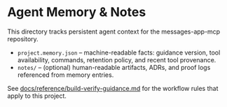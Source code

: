 # Agent Memory & Notes

This directory tracks persistent agent context for the messages-app-mcp repository.

- `project.memory.json` – machine-readable facts: guidance version, tool availability, commands, retention policy, and recent tool provenance.
- `notes/` – (optional) human-readable artifacts, ADRs, and proof logs referenced from memory entries.

See [docs/reference/build-verify-guidance.md](../docs/reference/build-verify-guidance.md) for the workflow rules that apply to this project.
